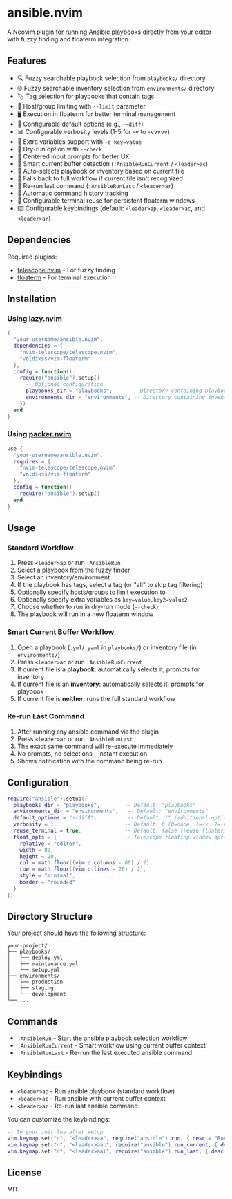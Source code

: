 # ansible.nvim

A Neovim plugin for running Ansible playbooks directly from your editor with fuzzy finding and floaterm integration.

## Features

- 🔍 Fuzzy searchable playbook selection from `playbooks/` directory
- 🌐 Fuzzy searchable inventory selection from `environments/` directory  
- 🏷️ Tag selection for playbooks that contain tags
- 🎯 Host/group limiting with `--limit` parameter
- 🖥️ Execution in floaterm for better terminal management
- 🔧 Configurable default options (e.g., `--diff`)
- 📊 Configurable verbosity levels (1-5 for -v to -vvvvv)
- 🔑 Extra variables support with `-e key=value`
- 🧪 Dry-run option with `--check`
- 📍 Centered input prompts for better UX
- 🎯 Smart current buffer detection (`:AnsibleRunCurrent` / `<leader>ac`)
- 📂 Auto-selects playbook or inventory based on current file
- 🔄 Falls back to full workflow if current file isn't recognized
- 🔄 Re-run last command (`:AnsibleRunLast` / `<leader>ar`)
- 💾 Automatic command history tracking
- 🔄 Configurable terminal reuse for persistent floaterm windows
- ⌨️ Configurable keybindings (default: `<leader>ap`, `<leader>ac`, and `<leader>ar`)

## Dependencies

Required plugins:
- [telescope.nvim](https://github.com/nvim-telescope/telescope.nvim) - For fuzzy finding
- [floaterm](https://github.com/voldikss/vim-floaterm) - For terminal execution

## Installation

### Using [lazy.nvim](https://github.com/folke/lazy.nvim)

```lua
{
  "your-username/ansible.nvim",
  dependencies = {
    "nvim-telescope/telescope.nvim",
    "voldikss/vim-floaterm"
  },
  config = function()
    require("ansible").setup({
      -- Optional configuration
      playbooks_dir = "playbooks",      -- Directory containing playbooks
      environments_dir = "environments", -- Directory containing inventories
    })
  end
}
```

### Using [packer.nvim](https://github.com/wbthomason/packer.nvim)

```lua
use {
  "your-username/ansible.nvim",
  requires = {
    "nvim-telescope/telescope.nvim",
    "voldikss/vim-floaterm"
  },
  config = function()
    require("ansible").setup()
  end
}
```

## Usage

### Standard Workflow
1. Press `<leader>ap` or run `:AnsibleRun`
2. Select a playbook from the fuzzy finder
3. Select an inventory/environment
4. If the playbook has tags, select a tag (or "all" to skip tag filtering)
5. Optionally specify hosts/groups to limit execution to
6. Optionally specify extra variables as `key=value,key2=value2`
7. Choose whether to run in dry-run mode (`--check`)
8. The playbook will run in a new floaterm window

### Smart Current Buffer Workflow
1. Open a playbook (`.yml`/`.yaml` in `playbooks/`) or inventory file (in `environments/`)
2. Press `<leader>ac` or run `:AnsibleRunCurrent`
3. If current file is a **playbook**: automatically selects it, prompts for inventory
4. If current file is an **inventory**: automatically selects it, prompts for playbook  
5. If current file is **neither**: runs the full standard workflow
### Re-run Last Command
1. After running any ansible command via the plugin
2. Press `<leader>ar` or run `:AnsibleRunLast` 
3. The exact same command will re-execute immediately
4. No prompts, no selections - instant execution
5. Shows notification with the command being re-run

## Configuration

```lua
require("ansible").setup({
  playbooks_dir = "playbooks",        -- Default: "playbooks"
  environments_dir = "environments",   -- Default: "environments"
  default_options = "--diff",          -- Default: "" (additional options)
  verbosity = 1,                      -- Default: 0 (0=none, 1=-v, 2=-vv, etc.)
  reuse_terminal = true,              -- Default: false (reuse floaterm window)
  float_opts = {                      -- Telescope floating window options
    relative = "editor",
    width = 80,
    height = 20,
    col = math.floor((vim.o.columns - 80) / 2),
    row = math.floor((vim.o.lines - 20) / 2),
    style = "minimal",
    border = "rounded"
  }
})
```

## Directory Structure

Your project should have the following structure:

```
your-project/
├── playbooks/
│   ├── deploy.yml
│   ├── maintenance.yml
│   └── setup.yml
├── environments/
│   ├── production
│   ├── staging
│   └── development
└── ...
```

## Commands

- `:AnsibleRun` - Start the ansible playbook selection workflow
- `:AnsibleRunCurrent` - Smart workflow using current buffer context
- `:AnsibleRunLast` - Re-run the last executed ansible command

## Keybindings

- `<leader>ap` - Run ansible playbook (standard workflow)
- `<leader>ac` - Run ansible with current buffer context
- `<leader>ar` - Re-run last ansible command

You can customize the keybindings:

```lua
-- In your init.lua after setup
vim.keymap.set("n", "<leader>aa", require("ansible").run, { desc = "Run Ansible" })
vim.keymap.set("n", "<leader>aac", require("ansible").run_current, { desc = "Run Ansible Current" })
vim.keymap.set("n", "<leader>aal", require("ansible").run_last, { desc = "Run Ansible Last" })
```

## License

MIT
